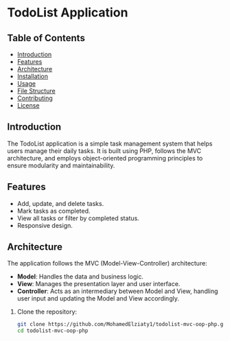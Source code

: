 # TodoList Application

## Table of Contents

- [Introduction](#introduction)
- [Features](#features)
- [Architecture](#architecture)
- [Installation](#installation)
- [Usage](#usage)
- [File Structure](#file-structure)
- [Contributing](#contributing)
- [License](#license)

## Introduction

The TodoList application is a simple task management system that helps users manage their daily tasks. It is built using PHP, follows the MVC architecture, and employs object-oriented programming principles to ensure modularity and maintainability.

## Features

- Add, update, and delete tasks.
- Mark tasks as completed.
- View all tasks or filter by completed status.
- Responsive design.

## Architecture

The application follows the MVC (Model-View-Controller) architecture:

- **Model**: Handles the data and business logic.
- **View**: Manages the presentation layer and user interface.
- **Controller**: Acts as an intermediary between Model and View, handling user input and updating the Model and View accordingly.


1. Clone the repository:
   ```bash
   git clone https://github.com/MohamedElziaty1/todolist-mvc-oop-php.git
   cd todolist-mvc-oop-php
